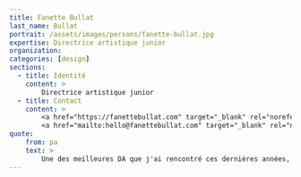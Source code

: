 ```yaml
---
title: Fanette Bullat
last_name: Bullat
portrait: /assets/images/persons/fanette-bullat.jpg
expertise: Directrice artistique junior
organization:
categories: [design]
sections:
  - title: Identité
    content: >
        Directrice artistique junior
  - title: Contact
    content: >
        <a href="https://fanettebullat.com" target="_blank" rel="noreferrer">Site</a> –
        <a href="mailto:hello@fanettebullat.com" target="_blank" rel="noreferrer">Mail</a>
quote:
    from: pa
    text: >
        Une des meilleures DA que j'ai rencontré ces dernières années, et une chanteuse hors pair en prime (tu me dois toujours un concert privé !).
---
```

